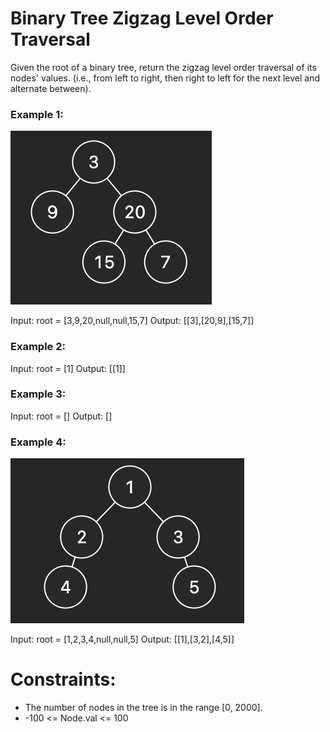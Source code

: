 # Binary Tree Zigzag Level Order Traversal

Given the root of a binary tree, return the zigzag level order traversal of its nodes' values. (i.e., from left to right, then right to left for the next level and alternate between).

 

### Example 1:
![alt text](image.png)

Input: root = [3,9,20,null,null,15,7]
Output: [[3],[20,9],[15,7]]


### Example 2:

Input: root = [1]
Output: [[1]]

### Example 3:

Input: root = []
Output: []

### Example 4:
![alt text](image-1.png)

Input: root = [1,2,3,4,null,null,5]
Output: [[1],[3,2],[4,5]]
 

# Constraints:

* The number of nodes in the tree is in the range [0, 2000].
* -100 <= Node.val <= 100
